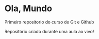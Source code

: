 # Ola, Mundo
 Primeiro repositorio do curso de Git e Github

Repositório criado durante uma aula ao vivo!